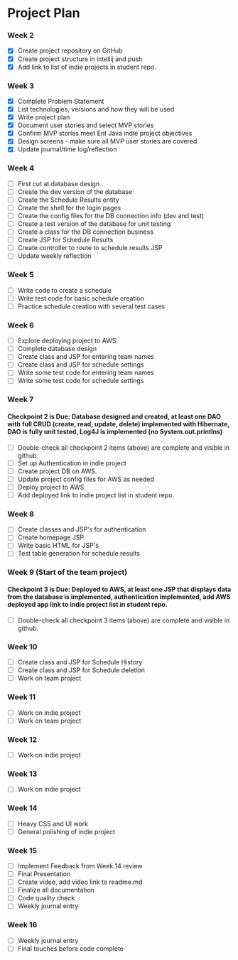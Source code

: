 # Project Plan

### Week 2
- [X] Create project repository on GitHub
- [X] Create project structure in intellij and push
- [X] Add link to list of indie projects in student repo.

### Week 3
- [X] Complete Problem Statement
- [X] List technologies, versions and how they will be used
- [X] Write project plan
- [X] Document user stories and select MVP stories
- [X] Confirm MVP stories meet Ent Java indie project objectives
- [X] Design screens - make sure all MVP user stories are covered
- [X] Update journal/time log/reflection

### Week 4
- [ ] First cut at database design
- [ ] Create the dev version of the database
- [ ] Create the Schedule Results entity
- [ ] Create the shell for the login pages
- [ ] Create the config files for the DB connection info (dev and test)
- [ ] Create a test version of the database for unit testing
- [ ] Create a class for the DB connection business
- [ ] Create JSP for Schedule Results
- [ ] Create controller to route to schedule results JSP
- [ ] Update weekly reflection

### Week 5
- [ ] Write code to create a schedule
- [ ] Write test code for basic schedule creation
- [ ] Practice schedule creation with several test cases

### Week 6
- [ ] Explore deploying project to AWS
- [ ] Complete database design
- [ ] Create class and JSP for entering team names
- [ ] Create class and JSP for schedule settings
- [ ] Write some test code for entering team names
- [ ] Write some test code for schedule settings

### Week 7
#### Checkpoint 2 is Due: Database designed and created, at least one DAO with full CRUD (create, read, update, delete) implemented with Hibernate, DAO is fully unit tested, Log4J is implemented (no System.out.printlns)

- [ ] Double-check all checkpoint 2 items (above) are complete and visible in github.
- [ ] Set up Authentication in indie project
- [ ] Create project DB on AWS.
- [ ] Update project config files for AWS as needed
- [ ] Deploy project to AWS
- [ ] Add deployed link to indie project list in student repo

### Week 8
- [ ] Create classes and JSP's for authentication
- [ ] Create homepage JSP
- [ ] Write basic HTML for JSP's
- [ ] Test table generation for schedule results

### Week 9 (Start of the team project)
#### Checkpoint 3 is Due: Deployed to AWS, at least one JSP that displays data from the database is implemented, authentication implemented, add AWS deployed app link to indie project list in student repo.
- [ ] Double-check all checkpoint 3 items (above) are complete and visible in github.

### Week 10
- [ ] Create class and JSP for Schedule History
- [ ] Create class and JSP for Schedule deletion
- [ ] Work on team project

### Week 11
- [ ] Work on indie project
- [ ] Work on team project

### Week 12
- [ ] Work on indie project

### Week 13
- [ ] Work on indie project

### Week 14
- [ ] Heavy CSS and UI work
- [ ] General polishing of indie project

### Week 15
- [ ] Implement Feedback from Week 14 review
- [ ] Final Presentation
- [ ] Create video, add video link to readme.md
- [ ] Finalize all documentation
- [ ] Code quality check
- [ ] Weekly journal entry

### Week 16
- [ ] Weekly journal entry
- [ ] Final touches before code complete